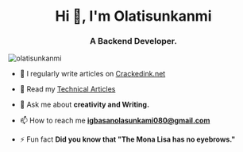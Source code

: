 <h1 align="center">Hi 👋, I'm Olatisunkanmi</h1>
<h3 align="center">A Backend Developer.</h3>

<p align="left"> <img src="https://komarev.com/ghpvc/?username=olatisunkanmi&label=Profile%20views&color=0e75b6&style=flat" alt="olatisunkanmi" /> </p>

- 📝 I regularly write articles on [Crackedink.net](https://www.crackedink.net)

- 📝 Read my  [Technical Articles](https://dev.to/olatisunkanmi)

- 💬 Ask me about **creativity and Writing.**

- 📫 How to reach me **igbasanolasunkami080@gmail.com**

- ⚡ Fun fact **Did you know that "The Mona Lisa has no eyebrows."**
